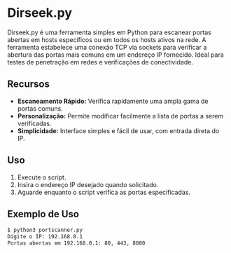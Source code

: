 # Dirseek.py

Dirseek.py é uma ferramenta simples em Python para escanear portas abertas em hosts específicos ou em todos os hosts ativos na rede. A ferramenta estabelece uma conexão TCP via sockets para verificar a abertura das portas mais comuns em um endereço IP fornecido. Ideal para testes de penetração em redes e verificações de conectividade.

## Recursos
- **Escaneamento Rápido:** Verifica rapidamente uma ampla gama de portas comuns.
- **Personalização:** Permite modificar facilmente a lista de portas a serem verificadas.
- **Simplicidade:** Interface simples e fácil de usar, com entrada direta do IP.

## Uso
1. Execute o script.
2. Insira o endereço IP desejado quando solicitado.
3. Aguarde enquanto o script verifica as portas especificadas.

## Exemplo de Uso
```bash
$ python3 portscanner.py
Digite o IP: 192.168.0.1
Portas abertas em 192.168.0.1: 80, 443, 8080
